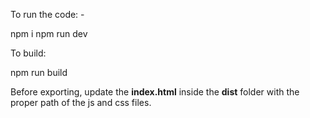 To run the code: -

npm i
npm run dev

To build:

npm run build

Before exporting, update the **index.html** inside the **dist** folder with the proper path of the js and css files.

